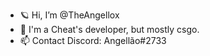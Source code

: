 - 🪐 Hi, I’m @TheAngellox
- 🤖 I'm a Cheat's developer, but mostly csgo.
- 📫 Contact Discord: Angellão#2733
